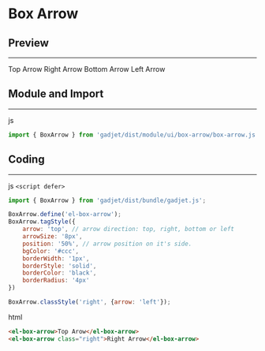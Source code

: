 # Box Arrow

## Preview
---
<div class="preview">
    <el-box-arrow class="top blue">
        Top Arrow
    </el-box-arrow>
    <el-box-arrow class="right green">
        Right Arrow
    </el-box-arrow>
    <el-box-arrow class="bottom yellow">
        Bottom Arrow
    </el-box-arrow>
    <el-box-arrow class="left orange">
        Left Arrow
    </el-box-arrow>
</div>

## Module and Import
---
<el-code-title>js</el-code-title>
```js
import { BoxArrow } from 'gadjet/dist/module/ui/box-arrow/box-arrow.js';
```

## Coding
---
<el-code-title>js
    <code>\<script defer\></code>
</el-code-title>

```js
import { BoxArrow } from 'gadjet/dist/bundle/gadjet.js';

BoxArrow.define('el-box-arrow');
BoxArrow.tagStyle({
    arrow: 'top', // arrow direction: top, right, bottom or left
    arrowSize: '8px',
    position: '50%', // arrow position on it's side.
    bgColor: '#ccc',
    borderWidth: '1px',
    borderStyle: 'solid',
    borderColor: 'black',
    borderRadius: '4px'
})

BoxArrow.classStyle('right', {arrow: 'left'});

```
<el-code-title>html</el-code-title>
```html
<el-box-arrow>Top Arow</el-box-arrow>
<el-box-arrow class="right">Right Arrow</el-box-arrow>
```